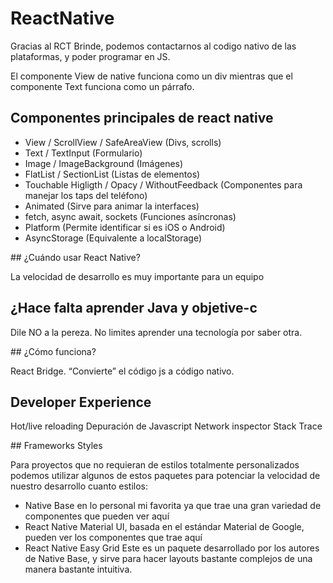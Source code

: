 # ReactNative

Gracias al RCT Brinde, podemos contactarnos al codigo nativo de las plataformas, y poder programar en JS.

El componente View de native funciona como un div mientras que el componente Text funciona como un párrafo.

## Componentes principales de react native

- View / ScrollView / SafeAreaView (Divs, scrolls)
- Text / TextInput (Formulario)
- Image / ImageBackground (Imágenes)
- FlatList / SectionList (Listas de elementos)
- Touchable Higligth / Opacy / WithoutFeedback (Componentes para manejar los taps del teléfono)
- Animated (Sirve para animar la interfaces)
- fetch, async await, sockets (Funciones asíncronas)
- Platform (Permite identificar si es iOS o Android)
- AsyncStorage (Equivalente a localStorage)

## ¿Cuándo usar React Native?

La velocidad de desarrollo es muy importante para un equipo

## ¿Hace falta aprender Java y objetive-c

Dile NO a la pereza. No limites aprender una tecnología por saber otra.

## ¿Cómo funciona?

React Bridge. “Convierte” el código js a código nativo.

## Developer Experience

Hot/live reloading
Depuración de Javascript
Network inspector
Stack Trace

## Frameworks Styles

Para proyectos que no requieran de estilos totalmente personalizados podemos utilizar algunos de estos paquetes para potenciar la velocidad de nuestro desarrollo cuanto estilos:

- Native Base en lo personal mi favorita ya que trae una gran variedad de componentes que pueden ver aquí
- React Native Material UI, basada en el estándar Material de Google, pueden ver los componentes que trae aquí
- React Native Easy Grid Este es un paquete desarrollado por los autores de Native Base, y sirve para hacer layouts bastante complejos de una manera bastante intuitiva.